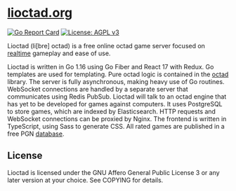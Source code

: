 # [lioctad.org](https://lioctad.org)
[![Go Report Card](https://goreportcard.com/badge/github.com/dechristopher/lio)](https://goreportcard.com/report/github.com/dechristopher/lio)
[![License: AGPL v3](https://img.shields.io/badge/License-AGPL%20v3-blue.svg)](https://raw.githubusercontent.com/dechristopher/lio/master/LICENSE)

Lioctad (li[bre] octad) is a free online octad game server focused on [realtime](https://lioctad.org/games) gameplay and ease of use.

Lioctad is written in Go 1.16 using Go Fiber and React 17 with Redux. Go templates are used for templating. Pure octad logic is contained in the [octad](https://github.com/dechristopher/octad) library. The server is fully asynchronous, making heavy use of Go routines. WebSocket connections are handled by a separate server that communicates using Redis PubSub. Lioctad will talk to an octad engine that has yet to be developed for games against computers. It uses PostgreSQL to store games, which are indexed by Elasticsearch. HTTP requests and WebSocket connections can be proxied by Nginx. The frontend is written in TypeScript, using Sass to generate CSS. All rated games are published in a free PGN [database](https://lioctad.org/db).

## License

Lioctad is licensed under the GNU Affero General Public License 3 or any later version at your choice. See COPYING for details.
